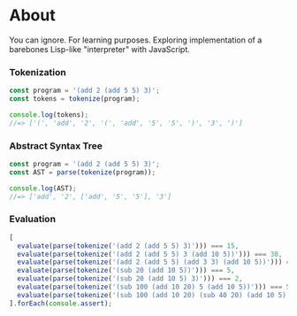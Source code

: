 # About
You can ignore. For learning purposes. 
Exploring implementation of a barebones Lisp-like "interpreter" with JavaScript.

### Tokenization
```javascript
const program = '(add 2 (add 5 5) 3)';
const tokens = tokenize(program);

console.log(tokens);
//=> ['(', 'add', '2', '(', 'add', '5', '5', ')', '3', ')']
```

### Abstract Syntax Tree
```javascript
const program = '(add 2 (add 5 5) 3)';
const AST = parse(tokenize(program));

console.log(AST);
//=> ['add', '2', ['add', '5', '5'], '3']
```

### Evaluation
```javascript
[
  evaluate(parse(tokenize('(add 2 (add 5 5) 3)'))) === 15,
  evaluate(parse(tokenize('(add 2 (add 5 5) 3 (add 10 5))'))) === 30,
  evaluate(parse(tokenize('(add 2 (add 5 5) (add 3 3) (add 10 5))'))) === 33,
  evaluate(parse(tokenize('(sub 20 (add 10 5))'))) === 5,
  evaluate(parse(tokenize('(sub 20 (add 10 5) 3)'))) === 2,
  evaluate(parse(tokenize('(sub 100 (add 10 20) 5 (add 10 5))'))) === 50,
  evaluate(parse(tokenize('(sub 100 (add 10 20) (sub 40 20) (add 10 5) 5)'))) === 30
].forEach(console.assert);
```
